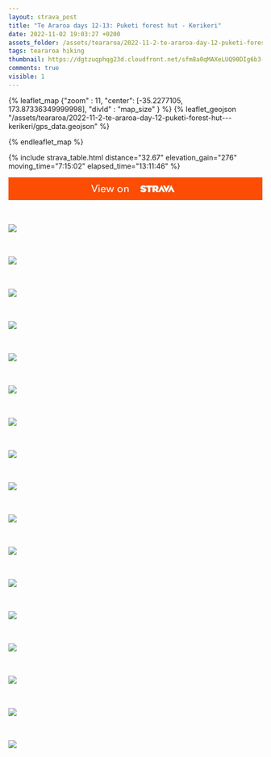 ```yaml
---
layout: strava_post
title: "Te Araroa days 12-13: Puketi forest hut - Kerikeri"
date: 2022-11-02 19:03:27 +0200
assets_folder: /assets/teararoa/2022-11-2-te-araroa-day-12-puketi-forest-hut---kerikeri
tags: teararoa hiking
thumbnail: https://dgtzuqphqg23d.cloudfront.net/sfm8a0qMAXeLUQ90DIg6b3-dV3RFYOBh3Pf30ICmZj0-1024x768.jpg
comments: true
visible: 1
---
```



{% leaflet_map {"zoom" : 11,
                  "center": [-35.2277105, 173.87336349999998],
                 "divId" : "map_size" } %}
    {% leaflet_geojson "/assets/teararoa/2022-11-2-te-araroa-day-12-puketi-forest-hut---kerikeri/gps_data.geojson" %}

{% endleaflet_map %}





{% include strava_table.html distance="32.67" elevation_gain="276" moving_time="7:15:02" elapsed_time="13:11:46" %}

[![](/assets/strava.jpg)](https://www.strava.com/activities/8061433037)


<br />

![](https://dgtzuqphqg23d.cloudfront.net/sfm8a0qMAXeLUQ90DIg6b3-dV3RFYOBh3Pf30ICmZj0-1024x768.jpg)


<br />

![](https://dgtzuqphqg23d.cloudfront.net/DTupnnrs1y6ZaevhAvfYOf0JEfxA7FWPLxv0KYyYFoc-768x1024.jpg)


<br />

![](https://dgtzuqphqg23d.cloudfront.net/po1odYOUdwBd5jewozNd39AC0oh3qoWkAjhDkD03tWA-768x1024.jpg)


<br />

![](https://dgtzuqphqg23d.cloudfront.net/9bvQJh6legXoCyWtyqtZhXmxBoGD0oV4VjgZciGyrro-768x1024.jpg)


<br />

![](https://dgtzuqphqg23d.cloudfront.net/yfarBjb_Qrz_ZFzcHua382SkICjCwxDl9xhLVkwYCIA-768x1024.jpg)


<br />

![](https://dgtzuqphqg23d.cloudfront.net/Z8kvxDns3yBj6aIi5uDPRtUil2nAK11tzg5TMDt93bA-768x1024.jpg)


<br />

![](https://dgtzuqphqg23d.cloudfront.net/CAbV9DNjRnFWmqOhJDmhbYseLvJ_K_t3e2UFI2nG1eU-768x1024.jpg)


<br />

![](https://dgtzuqphqg23d.cloudfront.net/TMLz8XqrJeg4Eg4USHsnLh1aYUh-ZMeMKLzibqoG8P0-768x1024.jpg)


<br />

![](https://dgtzuqphqg23d.cloudfront.net/DNbIbE3fO0fWjO0ZmCKC4yWpGG8lYVHcwzcZ05xG6RA-768x1024.jpg)


<br />

![](https://dgtzuqphqg23d.cloudfront.net/amJ0kEm1cYvl4PpAt7_H2SLSpkTKML69NQ19B4ROY9o-768x1024.jpg)


<br />

![](https://dgtzuqphqg23d.cloudfront.net/2ob-WbmdV0Ofkc9p2nhR5bWBSu34upcDGi0T3gzTviQ-768x1024.jpg)


<br />

![](https://dgtzuqphqg23d.cloudfront.net/1fufo3scwjB5STkkRDV8KHURLEgSQZwsa65_PJGMWks-768x1024.jpg)


<br />

![](https://dgtzuqphqg23d.cloudfront.net/tNcxMpZBPua2ac5Fmxb5o8EmVTsEZZ713XAkjs4tpbI-768x1024.jpg)


<br />

![](https://dgtzuqphqg23d.cloudfront.net/QQNS-h4MpNpQ0jeLEx073R3lkMzK4ZVsD5KbzDKP_ck-1024x768.jpg)


<br />

![](https://dgtzuqphqg23d.cloudfront.net/N-FD-TTQrC1JOxdYA52xw-4a6BXjS9ntKXPEi3GCtU0-768x1024.jpg)


<br />

![](https://dgtzuqphqg23d.cloudfront.net/9hCgByMVn9l5RHFuJuUWT21H4TkMh9VWuPiKuI4buB8-1024x768.jpg)


<br />

![](https://dgtzuqphqg23d.cloudfront.net/rtTdCJjinu3nHu8oPffqerMMZHcIy3EdEgCuOGYygsE-768x1024.jpg)
